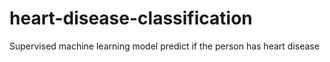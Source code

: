 # heart-disease-classification
Supervised machine learning model predict if the person has heart disease
